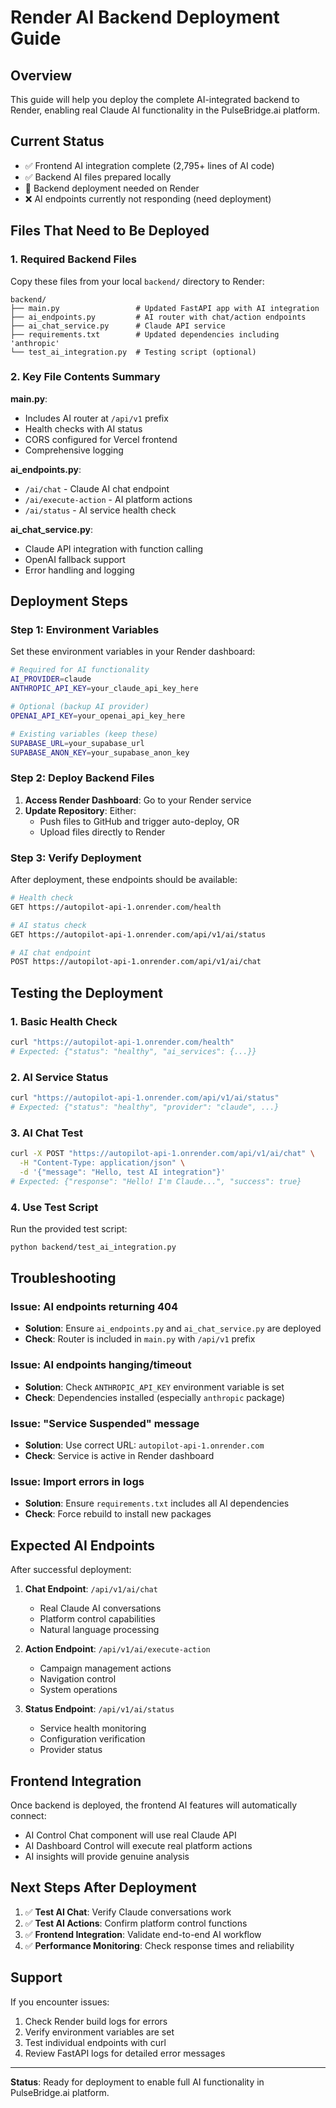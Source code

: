 # Render AI Backend Deployment Guide

## Overview
This guide will help you deploy the complete AI-integrated backend to Render, enabling real Claude AI functionality in the PulseBridge.ai platform.

## Current Status
- ✅ Frontend AI integration complete (2,795+ lines of AI code)
- ✅ Backend AI files prepared locally
- 🔄 Backend deployment needed on Render
- ❌ AI endpoints currently not responding (need deployment)

## Files That Need to Be Deployed

### 1. Required Backend Files
Copy these files from your local `backend/` directory to Render:

```
backend/
├── main.py                 # Updated FastAPI app with AI integration
├── ai_endpoints.py         # AI router with chat/action endpoints  
├── ai_chat_service.py      # Claude API service
├── requirements.txt        # Updated dependencies including 'anthropic'
└── test_ai_integration.py  # Testing script (optional)
```

### 2. Key File Contents Summary

**main.py**:
- Includes AI router at `/api/v1` prefix
- Health checks with AI status
- CORS configured for Vercel frontend
- Comprehensive logging

**ai_endpoints.py**:
- `/ai/chat` - Claude AI chat endpoint
- `/ai/execute-action` - AI platform actions
- `/ai/status` - AI service health check

**ai_chat_service.py**:
- Claude API integration with function calling
- OpenAI fallback support
- Error handling and logging

## Deployment Steps

### Step 1: Environment Variables
Set these environment variables in your Render dashboard:

```bash
# Required for AI functionality
AI_PROVIDER=claude
ANTHROPIC_API_KEY=your_claude_api_key_here

# Optional (backup AI provider)
OPENAI_API_KEY=your_openai_api_key_here

# Existing variables (keep these)
SUPABASE_URL=your_supabase_url
SUPABASE_ANON_KEY=your_supabase_anon_key
```

### Step 2: Deploy Backend Files
1. **Access Render Dashboard**: Go to your Render service
2. **Update Repository**: Either:
   - Push files to GitHub and trigger auto-deploy, OR
   - Upload files directly to Render

### Step 3: Verify Deployment
After deployment, these endpoints should be available:

```bash
# Health check
GET https://autopilot-api-1.onrender.com/health

# AI status check  
GET https://autopilot-api-1.onrender.com/api/v1/ai/status

# AI chat endpoint
POST https://autopilot-api-1.onrender.com/api/v1/ai/chat
```

## Testing the Deployment

### 1. Basic Health Check
```bash
curl "https://autopilot-api-1.onrender.com/health"
# Expected: {"status": "healthy", "ai_services": {...}}
```

### 2. AI Service Status
```bash
curl "https://autopilot-api-1.onrender.com/api/v1/ai/status"
# Expected: {"status": "healthy", "provider": "claude", ...}
```

### 3. AI Chat Test
```bash
curl -X POST "https://autopilot-api-1.onrender.com/api/v1/ai/chat" \
  -H "Content-Type: application/json" \
  -d '{"message": "Hello, test AI integration"}'
# Expected: {"response": "Hello! I'm Claude...", "success": true}
```

### 4. Use Test Script
Run the provided test script:
```bash
python backend/test_ai_integration.py
```

## Troubleshooting

### Issue: AI endpoints returning 404
- **Solution**: Ensure `ai_endpoints.py` and `ai_chat_service.py` are deployed
- **Check**: Router is included in `main.py` with `/api/v1` prefix

### Issue: AI endpoints hanging/timeout
- **Solution**: Check `ANTHROPIC_API_KEY` environment variable is set
- **Check**: Dependencies installed (especially `anthropic` package)

### Issue: "Service Suspended" message
- **Solution**: Use correct URL: `autopilot-api-1.onrender.com` 
- **Check**: Service is active in Render dashboard

### Issue: Import errors in logs
- **Solution**: Ensure `requirements.txt` includes all AI dependencies
- **Check**: Force rebuild to install new packages

## Expected AI Endpoints

After successful deployment:

1. **Chat Endpoint**: `/api/v1/ai/chat`
   - Real Claude AI conversations
   - Platform control capabilities
   - Natural language processing

2. **Action Endpoint**: `/api/v1/ai/execute-action`
   - Campaign management actions
   - Navigation control
   - System operations

3. **Status Endpoint**: `/api/v1/ai/status`
   - Service health monitoring
   - Configuration verification
   - Provider status

## Frontend Integration

Once backend is deployed, the frontend AI features will automatically connect:
- AI Control Chat component will use real Claude API
- AI Dashboard Control will execute real platform actions
- AI insights will provide genuine analysis

## Next Steps After Deployment

1. ✅ **Test AI Chat**: Verify Claude conversations work
2. ✅ **Test AI Actions**: Confirm platform control functions
3. ✅ **Frontend Integration**: Validate end-to-end AI workflow
4. ✅ **Performance Monitoring**: Check response times and reliability

## Support

If you encounter issues:
1. Check Render build logs for errors
2. Verify environment variables are set
3. Test individual endpoints with curl
4. Review FastAPI logs for detailed error messages

---

**Status**: Ready for deployment to enable full AI functionality in PulseBridge.ai platform.
